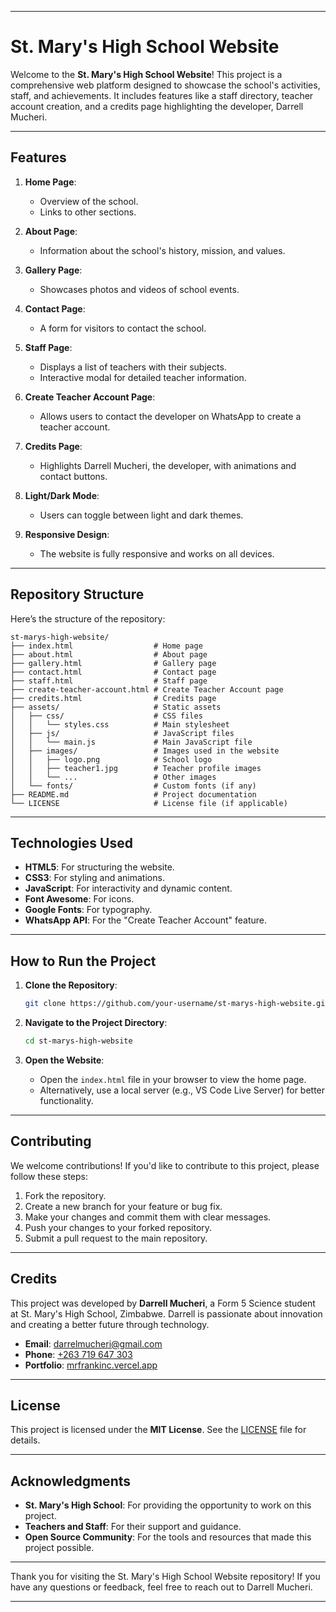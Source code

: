 
---

# St. Mary's High School Website

Welcome to the **St. Mary's High School Website**! This project is a comprehensive web platform designed to showcase the school's activities, staff, and achievements. It includes features like a staff directory, teacher account creation, and a credits page highlighting the developer, Darrell Mucheri.

---

## Features

1. **Home Page**:
   - Overview of the school.
   - Links to other sections.

2. **About Page**:
   - Information about the school's history, mission, and values.

3. **Gallery Page**:
   - Showcases photos and videos of school events.

4. **Contact Page**:
   - A form for visitors to contact the school.

5. **Staff Page**:
   - Displays a list of teachers with their subjects.
   - Interactive modal for detailed teacher information.

6. **Create Teacher Account Page**:
   - Allows users to contact the developer on WhatsApp to create a teacher account.

7. **Credits Page**:
   - Highlights Darrell Mucheri, the developer, with animations and contact buttons.

8. **Light/Dark Mode**:
   - Users can toggle between light and dark themes.

9. **Responsive Design**:
   - The website is fully responsive and works on all devices.

---

## Repository Structure

Here’s the structure of the repository:

```
st-marys-high-website/
├── index.html                  # Home page
├── about.html                  # About page
├── gallery.html                # Gallery page
├── contact.html                # Contact page
├── staff.html                  # Staff page
├── create-teacher-account.html # Create Teacher Account page
├── credits.html                # Credits page
├── assets/                     # Static assets
│   ├── css/                    # CSS files
│   │   └── styles.css          # Main stylesheet
│   ├── js/                     # JavaScript files
│   │   └── main.js             # Main JavaScript file
│   ├── images/                 # Images used in the website
│   │   ├── logo.png            # School logo
│   │   ├── teacher1.jpg        # Teacher profile images
│   │   └── ...                 # Other images
│   └── fonts/                  # Custom fonts (if any)
├── README.md                   # Project documentation
└── LICENSE                     # License file (if applicable)
```

---

## Technologies Used

- **HTML5**: For structuring the website.
- **CSS3**: For styling and animations.
- **JavaScript**: For interactivity and dynamic content.
- **Font Awesome**: For icons.
- **Google Fonts**: For typography.
- **WhatsApp API**: For the "Create Teacher Account" feature.

---

## How to Run the Project

1. **Clone the Repository**:
   ```bash
   git clone https://github.com/your-username/st-marys-high-website.git
   ```

2. **Navigate to the Project Directory**:
   ```bash
   cd st-marys-high-website
   ```

3. **Open the Website**:
   - Open the `index.html` file in your browser to view the home page.
   - Alternatively, use a local server (e.g., VS Code Live Server) for better functionality.

---

## Contributing

We welcome contributions! If you'd like to contribute to this project, please follow these steps:

1. Fork the repository.
2. Create a new branch for your feature or bug fix.
3. Make your changes and commit them with clear messages.
4. Push your changes to your forked repository.
5. Submit a pull request to the main repository.

---

## Credits

This project was developed by **Darrell Mucheri**, a Form 5 Science student at St. Mary's High School, Zimbabwe. Darrell is passionate about innovation and creating a better future through technology.

- **Email**: [darrelmucheri@gmail.com](mailto:darrelmucheri@gmail.com)
- **Phone**: [+263 719 647 303](tel:+263719647303)
- **Portfolio**: [mrfrankinc.vercel.app](https://mrfrankinc.vercel.app)

---

## License

This project is licensed under the **MIT License**. See the [LICENSE](LICENSE) file for details.

---

## Acknowledgments

- **St. Mary's High School**: For providing the opportunity to work on this project.
- **Teachers and Staff**: For their support and guidance.
- **Open Source Community**: For the tools and resources that made this project possible.

---

Thank you for visiting the St. Mary's High School Website repository! If you have any questions or feedback, feel free to reach out to Darrell Mucheri.

---

